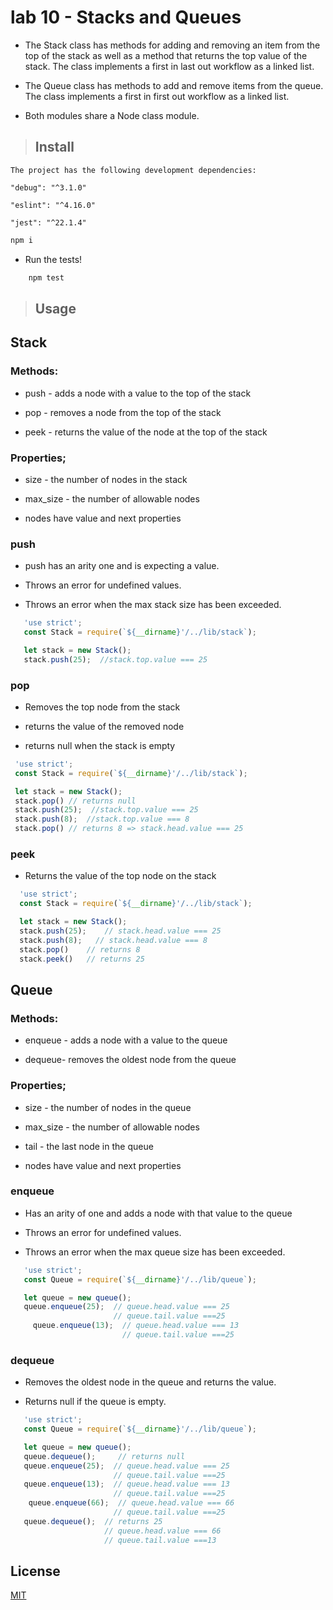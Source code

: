 #  lab 10 - Stacks and Queues

>
 - The Stack class has methods for adding and removing an item from the top of the stack as well as a method that returns the top value of the stack.   The class implements a first in last out workflow as a linked list.

- The Queue class has methods to add and remove items from the queue.  The class implements a first in first out workflow as a linked list.

- Both modules share a Node class module.
  
>## Install
    The project has the following development dependencies:
    
    "debug": "^3.1.0"

    "eslint": "^4.16.0"

    "jest": "^22.1.4"


```bash
npm i 
```

  - Run the tests!

```bash
    npm test
```

>## Usage

## Stack

 ### Methods:

  - push - adds a node with a value to the top of the stack
  
  - pop - removes a node from the top of the stack
  
  - peek - returns the value of the node at the top of the stack

  ### Properties;

  - size - the number of nodes in the stack
 
  - max_size - the number of allowable nodes 

  - nodes have value and next properties


  ### push

  - push has an arity one and is expecting a value.  

 - Throws an error for undefined values.

 - Throws an error when the max stack size has been exceeded.

 ```javascript
    'use strict';
    const Stack = require(`${__dirname}'/../lib/stack`);

    let stack = new Stack();
    stack.push(25);  //stack.top.value === 25
 ```

  ### pop
  
  - Removes the top node from the stack

  - returns the value of the removed node

  - returns null when the stack is empty

   ```javascript
    'use strict';
    const Stack = require(`${__dirname}'/../lib/stack`);

    let stack = new Stack();
    stack.pop() // returns null
    stack.push(25);  //stack.top.value === 25
    stack.push(8);  //stack.top.value === 8
    stack.pop() // returns 8 => stack.head.value === 25
 ```

 ### peek

  - Returns the value of the top node on the stack

  ```javascript
    'use strict';
    const Stack = require(`${__dirname}'/../lib/stack`);

    let stack = new Stack();
    stack.push(25);    // stack.head.value === 25
    stack.push(8);   // stack.head.value === 8
    stack.pop()    // returns 8
    stack.peek()   // returns 25
 ```

 ## Queue

### Methods:

  - enqueue - adds a node with a value to the queue
  
  - dequeue- removes the oldest node from the queue

  ### Properties;

  - size - the number of nodes in the queue
 
  - max_size - the number of allowable nodes 

  - tail - the last node in the queue

  - nodes have value and next properties


 ### enqueue

  - Has an arity of one and adds a node with that value to the queue

 - Throws an error for undefined values.

 - Throws an error when the max queue size has been exceeded.


 ```javascript
    'use strict';
    const Queue = require(`${__dirname}'/../lib/queue`);

    let queue = new queue();
    queue.enqueue(25);  // queue.head.value === 25
                        // queue.tail.value ===25
      queue.enqueue(13);  // queue.head.value === 13
                          // queue.tail.value ===25
 ```


### dequeue

  - Removes the oldest node in the queue and returns the value.

  - Returns null if the queue is empty.

 ```javascript
    'use strict';
    const Queue = require(`${__dirname}'/../lib/queue`);

    let queue = new queue();
    queue.dequeue();     // returns null
    queue.enqueue(25);  // queue.head.value === 25
                        // queue.tail.value ===25
    queue.enqueue(13);  // queue.head.value === 13
                        // queue.tail.value ===25
     queue.enqueue(66);  // queue.head.value === 66
                        // queue.tail.value ===25                    
    queue.dequeue();  // returns 25
                      // queue.head.value === 66
                      // queue.tail.value ===13
 ```


## License

[MIT](http://vjpr.mit-license.org) 